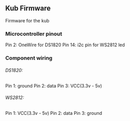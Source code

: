 Kub Firmware
------------

Firmware for the kub

### Microcontroller pinout

Pin 2:  OneWire for DS1820
Pin 14: i2c pin for WS2812 led

### Component wiring

###### DS1820:

Pin 1: ground
Pin 2: data
Pin 3: VCC(3.3v - 5v)

###### WS2812:

Pin 1: VCC(3.3v - 5v)
Pin 2: data
Pin 3: ground

